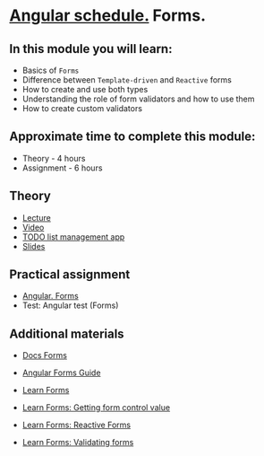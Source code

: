 # [Angular schedule.](../../README.md) Forms.

## In this module you will learn:

- Basics of `Forms`
- Difference between `Template-driven` and `Reactive` forms
- How to create and use both types
- Understanding the role of form validators and how to use them
- How to create custom validators

## Approximate time to complete this module:

- Theory - 4 hours
- Assignment - 6 hours

## Theory

- [Lecture](https://youtu.be/I_1fm5wx7_4)
- [Video](https://www.youtube.com/watch?v=kWbk-dOJaNQ&list=PL1w1q3fL4pmj9k1FrJ3Pe91EPub2_h4jF&index=7)
- [TODO list management app](https://github.com/pavelrazuvalau/todo-list-management/tree/8ffdd73876c299e02fe3a392ab2c0870da9b44ab)
- [Slides](https://slides.com/pavelrazuvalau/angular-forms)

## Practical assignment

- [Angular. Forms](https://github.com/rolling-scopes-school/tasks/blob/master/tasks/angular/forms.md)
- Test: Angular test (Forms)

## Additional materials

- [Docs Forms](https://angular.dev/guide/forms)
- [Angular Forms Guide](https://blog.angular-university.io/introduction-to-angular-2-forms-template-driven-vs-model-driven/)

- [Learn Forms](https://angular.dev/tutorials/learn-angular/15-forms)
- [Learn Forms: Getting form control value](https://angular.dev/tutorials/learn-angular/16-form-control-values)
- [Learn Forms: Reactive Forms](https://angular.dev/tutorials/learn-angular/17-reactive-forms)
- [Learn Forms: Validating forms](https://angular.dev/tutorials/learn-angular/18-forms-validation)

